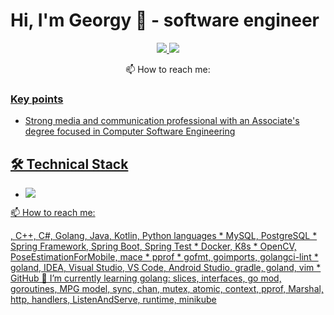 # Hi, I'm Georgy 👋 - software engineer

<p align='center'>
	<a href="https://www.linkedin.com/in/reriver/">
		<img src="https://img.shields.io/badge/linkedin-%230077B5.svg?&style=for-the-badge&logo=linkedin&logoColor=white"/>
	</a>
	<a href="https://t.me/reriver">
		<img src="https://img.shields.io/badge/Telegram-2CA5E0?style=for-the-badge&logo=telegram&logoColor=white"/>
	</a>
<p align='center'> 📫 How to reach me: <a href='mailto:golang.prefer@gmail.com'golang.prefer@gmail.com</a>
</p>

### Key points
* Strong media and communication professional with an Associate's degree focused in Computer Software Engineering
## 🛠 Technical Stack
* <p align='left'>
		<img src="https://img.shields.io/badge/C-00599C?style=for-the-badge&logo=c&logoColor=white"/>
<p align='left'> 📫 How to reach me: <a href='mailto:golang.prefer@gmail.com'golang.prefer@gmail.com</a>
</p>
, C++, C#, Golang, Java, Kotlin, Python languages
* MySQL, PostgreSQL
* Spring Framework, Spring Boot, Spring Test
* Docker, K8s
* OpenCV, PoseEstimationForMobile, mace
* pprof
* gofmt, goimports, golangci-lint
* goland, IDEA, Visual Studio, VS Code, Android Studio, gradle, goland, vim
* GitHub
🌱 I’m currently learning golang: slices, interfaces, go mod, goroutines, MPG model, sync, chan, mutex, atomic, context, pprof, Marshal, http, handlers, ListenAndServe, runtime, minikube
